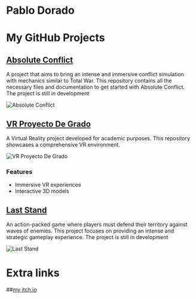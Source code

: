 # Pablo Dorado

# My GitHub Projects

## [Absolute Conflict](https://github.com/MagifulKoala/Absoulte-conflict)
A project that aims to bring an intense and immersive conflict simulation with mechanics similar to Total War. This repository contains all the necessary files and documentation to get started with Absolute Conflict. The project is still in development

![Absolute Conflict](https://github.com/MagifulKoala/Absoulte-conflict)


## [VR Proyecto De Grado](https://github.com/MagifulKoala/VRProyectoDeGrado)
A Virtual Reality project developed for academic purposes. This repository showcases a comprehensive VR environment.

![VR Proyecto De Grado](https://github.com/MagifulKoala/VRProyectoDeGrado)

### Features
- Immersive VR experiences
- Interactive 3D models

## [Last Stand](https://github.com/MagifulKoala/LastStand)
An action-packed game where players must defend their territory against waves of enemies. This project focuses on providing an intense and strategic gameplay experience. The project is still in development

![Last Stand](https://github.com/MagifulKoala/LastStand)

# Extra links

##[my itch.io](https://magifulkoala.itch.io/)


